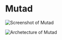 # Mutad

![Screenshot of Mutad](https://imgur.com/jCZE3Vj.gif)

![Archetecture of Mutad](https://imgur.com/J2MiXCa.jpeg)